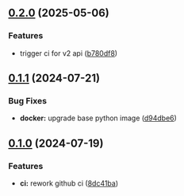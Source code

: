 ## [0.2.0](https://github.com/l4rm4nd/DehashedDumper/compare/v0.1.1...v0.2.0) (2025-05-06)


### Features

* trigger ci for v2 api ([b780df8](https://github.com/l4rm4nd/DehashedDumper/commit/b780df896c42bd541d183abe0f359d7e2b41a529))

## [0.1.1](https://github.com/l4rm4nd/DehashedDumper/compare/v0.1.0...v0.1.1) (2024-07-21)


### Bug Fixes

* **docker:** upgrade base python image ([d94dbe6](https://github.com/l4rm4nd/DehashedDumper/commit/d94dbe6b3e785740a20f018d6ad37342f18af9ec))

## [0.1.0](https://github.com/l4rm4nd/DehashedDumper/compare/8dc41ba10492d7f06c6880937d2a7c4fafa286db...v0.1.0) (2024-07-19)


### Features

* **ci:** rework github ci ([8dc41ba](https://github.com/l4rm4nd/DehashedDumper/commit/8dc41ba10492d7f06c6880937d2a7c4fafa286db))

